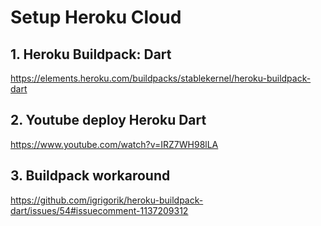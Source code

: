 # Setup Heroku Cloud
## 1. Heroku Buildpack: Dart
https://elements.heroku.com/buildpacks/stablekernel/heroku-buildpack-dart

## 2. Youtube deploy Heroku Dart
https://www.youtube.com/watch?v=IRZ7WH98lLA

## 3. Buildpack workaround 
https://github.com/igrigorik/heroku-buildpack-dart/issues/54#issuecomment-1137209312